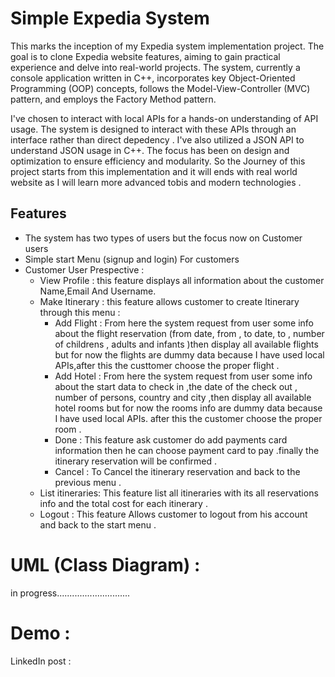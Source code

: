 
# Simple Expedia System


This marks the inception of my Expedia system implementation project. The goal is to clone Expedia website features, aiming to gain practical experience and delve into real-world projects. The system, currently a console application written in C++, incorporates key Object-Oriented Programming (OOP) concepts, follows the Model-View-Controller (MVC) pattern, and employs the Factory Method pattern.

I've chosen to interact with local APIs for a hands-on understanding of API usage. The system is designed to interact with these APIs through an interface rather than direct depedency . I've also utilized a JSON API to understand JSON usage in C++. The focus has been on design and optimization to ensure efficiency and modularity.
So the Journey of this project starts from this implementation and it will ends with real world website as I will learn more advanced tobis and modern technologies .


## Features

- The system has two types of users but the focus now on Customer users
-  Simple start Menu (signup and login) For customers
- Customer User Prespective :
  - View Profile : this feature displays all information about the customer Name,Email And Username.
  - Make Itinerary : this feature allows customer to create Itinerary through this menu :
      - Add Flight :  From here the system request from user some info about the flight reservation (from date, from , to date, to , number of childrens , adults and infants )then display all available flights but for now the flights are dummy data because I have used local APIs,after this the custtomer choose  the proper flight .
      - Add Hotel : From here the system request from user some info about the start data to check in ,the date of the check out , number of persons, country and city ,then display all available hotel rooms but for now the rooms info are dummy data because I have used local APIs. after this the customer choose the proper room .
      - Done : This feature ask customer do add payments card information then he can choose payment card to pay .finally  the itinerary reservation will be confirmed .
      - Cancel : To Cancel the itinerary reservation and back to the previous menu . 
  - List itineraries: This feature list all itineraries with its all reservations info and the total cost for each itinerary .
  - Logout : This feature Allows customer to logout from his account and back to the start menu .
# UML (Class Diagram) : 
 in progress.............................
# Demo : 
LinkedIn post : 

